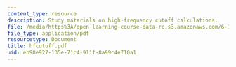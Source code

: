 ```yaml
---
content_type: resource
description: Study materials on high-frequency cutoff calculations.
file: /media/https%3A/open-learning-course-data-rc.s3.amazonaws.com/6-101-introductory-analog-electronics-laboratory-spring-2007/eb98e927135e71c4911f8a99c4e710a1_hfcutoff.pdf
file_type: application/pdf
resourcetype: Document
title: hfcutoff.pdf
uid: eb98e927-135e-71c4-911f-8a99c4e710a1
---
```

